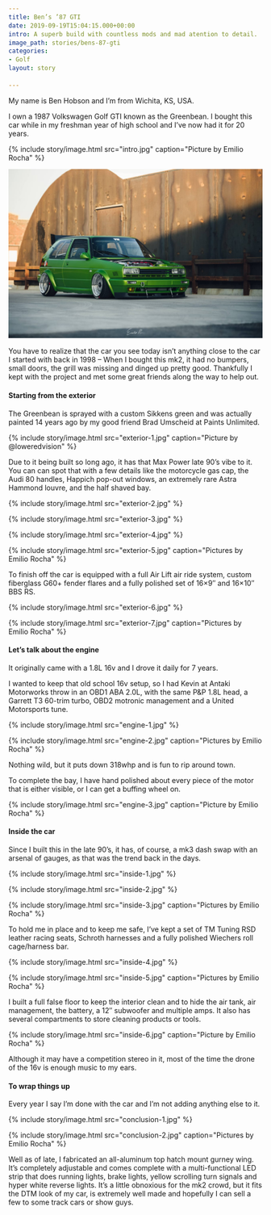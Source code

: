 ```yaml
---
title: Ben’s ’87 GTI
date: 2019-09-19T15:04:15.000+00:00
intro: A superb build with countless mods and mad atention to detail.
image_path: stories/bens-87-gti
categories:
- Golf
layout: story

---
```

My name is Ben Hobson and I’m from Wichita, KS, USA.

I own a 1987 Volkswagen Golf GTI known as the Greenbean. I bought this car while in my freshman year of high school and I’ve now had it for 20 years.

{% include story/image.html
src="intro.jpg"
caption="Picture by Emilio Rocha"
%}

![](/assets/images/uploads/bens-87-gti-intro.jpg)

You have to realize that the car you see today isn’t anything close to the car I started with back in 1998 – When I bought this mk2, it had no bumpers, small doors, the grill was missing and dinged up pretty good. Thankfully I kept with the project and met some great friends along the way to help out.

#### Starting from the exterior

The Greenbean is sprayed with a custom Sikkens green and was actually painted 14 years ago by my good friend Brad Umscheid at Paints Unlimited.

{% include story/image.html
src="exterior-1.jpg"
caption="Picture by @loweredvision"
%}

Due to it being built so long ago, it has that Max Power late 90’s vibe to it. You can can spot that with a few details like the motorcycle gas cap, the Audi 80 handles, Happich pop-out windows, an extremely rare Astra Hammond louvre, and the half shaved bay.

{% include story/image.html
src="exterior-2.jpg"
%}

{% include story/image.html
src="exterior-3.jpg"
%}

{% include story/image.html
src="exterior-4.jpg"
%}

{% include story/image.html
src="exterior-5.jpg"
caption="Pictures by Emilio Rocha"
%}

To finish off the car is equipped with a full Air Lift air ride system, custom fiberglass G60+ fender flares and a fully polished set of 16×9″ and 16×10″ BBS RS.

{% include story/image.html
src="exterior-6.jpg"
%}

{% include story/image.html
src="exterior-7.jpg"
caption="Pictures by Emilio Rocha"
%}

#### Let’s talk about the engine

It originally came with a 1.8L 16v and I drove it daily for 7 years.

I wanted to keep that old school 16v setup, so I had Kevin at Antaki Motorworks throw in an OBD1 ABA 2.0L, with the same P&P 1.8L head, a Garrett T3 60-trim turbo, OBD2 motronic management and a United Motorsports tune.

{% include story/image.html
src="engine-1.jpg"
%}

{% include story/image.html
src="engine-2.jpg"
caption="Pictures by Emilio Rocha"
%}

Nothing wild, but it puts down 318whp and is fun to rip around town.

To complete the bay, I have hand polished about every piece of the motor that is either visible, or I can get a buffing wheel on.

{% include story/image.html
src="engine-3.jpg"
caption="Picture by Emilio Rocha"
%}

#### Inside the car

Since I built this in the late 90’s, it has, of course, a mk3 dash swap with an arsenal of gauges, as that was the trend back in the days.

{% include story/image.html
src="inside-1.jpg"
%}

{% include story/image.html
src="inside-2.jpg"
%}

{% include story/image.html
src="inside-3.jpg"
caption="Pictures by Emilio Rocha"
%}

To hold me in place and to keep me safe, I’ve kept a set of TM Tuning RSD leather racing seats, Schroth harnesses and a fully polished Wiechers roll cage/harness bar.

{% include story/image.html
src="inside-4.jpg"
%}

{% include story/image.html
src="inside-5.jpg"
caption="Pictures by Emilio Rocha"
%}

I built a full false floor to keep the interior clean and to hide the air tank, air management, the battery, a 12″ subwoofer and multiple amps. It also has several compartments to store cleaning products or tools.

{% include story/image.html
src="inside-6.jpg"
caption="Picture by Emilio Rocha"
%}

Although it may have a competition stereo in it, most of the time the drone of the 16v is enough music to my ears.

#### To wrap things up

Every year I say I’m done with the car and I’m not adding anything else to it.

{% include story/image.html
src="conclusion-1.jpg"
%}

{% include story/image.html
src="conclusion-2.jpg"
caption="Pictures by Emilio Rocha"
%}

Well as of late, I fabricated an all-aluminum top hatch mount gurney wing. It’s completely adjustable and comes complete with a multi-functional LED strip that does running lights, brake lights, yellow scrolling turn signals and hyper white reverse lights. It’s a little obnoxious for the mk2 crowd, but it fits the DTM look of my car, is extremely well made and hopefully I can sell a few to some track cars or show guys.